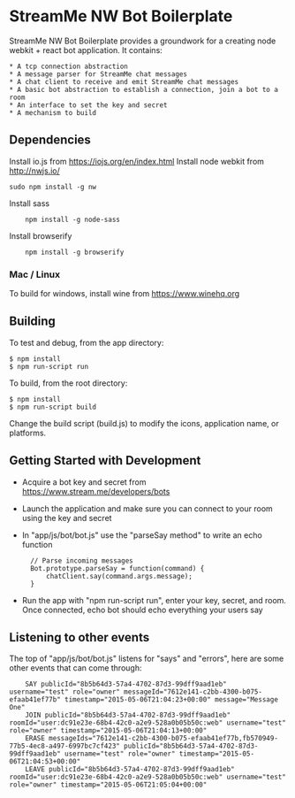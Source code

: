 # StreamMe NW Bot Boilerplate

StreamMe NW Bot Boilerplate provides a groundwork for a creating node webkit + react bot application.  It contains:

	* A tcp connection abstraction
	* A message parser for StreamMe chat messages
	* A chat client to receive and emit StreamMe chat messages
	* A basic bot abstraction to establish a connection, join a bot to a room
	* An interface to set the key and secret
	* A mechanism to build

## Dependencies

Install io.js from https://iojs.org/en/index.html
Install node webkit from http://nwjs.io/

	sudo npm install -g nw

Install sass

		npm install -g node-sass

Install browserify

		npm install -g browserify

### Mac / Linux

To build for windows, install wine from https://www.winehq.org

## Building

To test and debug, from the app directory:

	$ npm install
	$ npm run-script run

To build, from the root directory:

	$ npm install
	$ npm run-script build

Change the build script (build.js) to modify the icons, application name, or platforms.

## Getting Started with Development

* Acquire a bot key and secret from https://www.stream.me/developers/bots
* Launch the application and make sure you can connect to your room using the key and secret
* In "app/js/bot/bot.js" use the "parseSay method" to write an echo function

		// Parse incoming messages
		Bot.prototype.parseSay = function(command) {
			chatClient.say(command.args.message);
		}
* Run the app with "npm run-script run", enter your key, secret, and room.  Once connected, echo bot should echo everything your users say

## Listening to other events

The top of "app/js/bot/bot.js" listens for "says" and "errors", here are some other events that can come through:

		SAY publicId="8b5b64d3-57a4-4702-87d3-99dff9aad1eb" username="test" role="owner" messageId="7612e141-c2bb-4300-b075-efaab41ef77b" timestamp="2015-05-06T21:04:23+00:00" message="Message One"
		JOIN publicId="8b5b64d3-57a4-4702-87d3-99dff9aad1eb" roomId="user:dc91e23e-68b4-42c0-a2e9-528a0b05b50c:web" username="test" role="owner" timestamp="2015-05-06T21:04:13+00:00"
		ERASE messageIds="7612e141-c2bb-4300-b075-efaab41ef77b,fb570949-77b5-4ec8-a497-6997bc7cf423" publicId="8b5b64d3-57a4-4702-87d3-99dff9aad1eb" username="test" role="owner" timestamp="2015-05-06T21:04:53+00:00"
		LEAVE publicId="8b5b64d3-57a4-4702-87d3-99dff9aad1eb" roomId="user:dc91e23e-68b4-42c0-a2e9-528a0b05b50c:web" username="test" role="owner" timestamp="2015-05-06T21:05:04+00:00"

